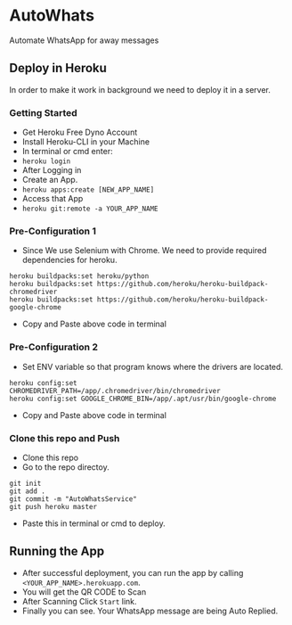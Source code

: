 # AutoWhats
Automate WhatsApp for away messages
## Deploy in Heroku
In order to make it work in background we need to deploy it in a server.
### Getting Started
- Get Heroku Free Dyno Account
- Install Heroku-CLI in your Machine
- In terminal or cmd enter:
- `heroku login`
- After Logging in
- Create an App.
- `heroku apps:create [NEW_APP_NAME]`
- Access that App
- `heroku git:remote -a YOUR_APP_NAME`

### Pre-Configuration 1
- Since We use Selenium with Chrome. We need to provide required dependencies for heroku.
```
heroku buildpacks:set heroku/python
heroku buildpacks:set https://github.com/heroku/heroku-buildpack-chromedriver
heroku buildpacks:set https://github.com/heroku/heroku-buildpack-google-chrome
```
- Copy and Paste above code in terminal
### Pre-Configuration 2
- Set ENV variable so that program knows where the drivers are located.
```
heroku config:set CHROMEDRIVER_PATH=/app/.chromedriver/bin/chromedriver
heroku config:set GOOGLE_CHROME_BIN=/app/.apt/usr/bin/google-chrome
```
- Copy and Paste above code in terminal
### Clone this repo and Push
- Clone this repo
- Go to the repo directoy.
```
git init
git add .
git commit -m "AutoWhatsService"
git push heroku master
```
- Paste this in terminal or cmd to deploy.
## Running the App
- After successful deployment, you can run the app by calling `<YOUR_APP_NAME>.herokuapp.com`.
- You will get the QR CODE to Scan
- After Scanning Click `Start` link.
- Finally you can see. Your WhatsApp message are being Auto Replied.

